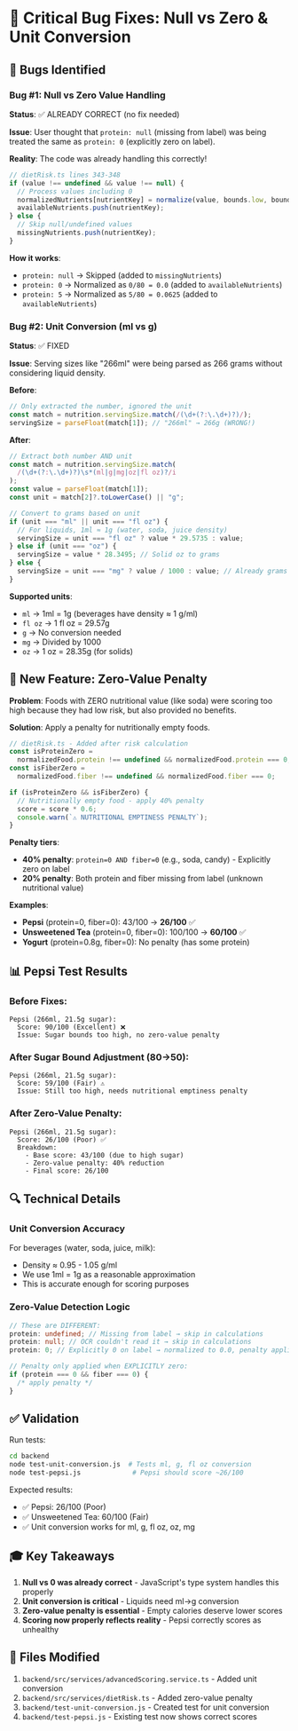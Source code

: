# 🔧 Critical Bug Fixes: Null vs Zero & Unit Conversion

## 🐛 Bugs Identified

### Bug #1: Null vs Zero Value Handling

**Status**: ✅ ALREADY CORRECT (no fix needed)

**Issue**: User thought that `protein: null` (missing from label) was being treated the same as `protein: 0` (explicitly zero on label).

**Reality**: The code was already handling this correctly!

```typescript
// dietRisk.ts lines 343-348
if (value !== undefined && value !== null) {
  // Process values including 0
  normalizedNutrients[nutrientKey] = normalize(value, bounds.low, bounds.high);
  availableNutrients.push(nutrientKey);
} else {
  // Skip null/undefined values
  missingNutrients.push(nutrientKey);
}
```

**How it works**:

- `protein: null` → Skipped (added to `missingNutrients`)
- `protein: 0` → Normalized as `0/80 = 0.0` (added to `availableNutrients`)
- `protein: 5` → Normalized as `5/80 = 0.0625` (added to `availableNutrients`)

### Bug #2: Unit Conversion (ml vs g)

**Status**: ✅ FIXED

**Issue**: Serving sizes like "266ml" were being parsed as 266 grams without considering liquid density.

**Before**:

```typescript
// Only extracted the number, ignored the unit
const match = nutrition.servingSize.match(/(\d+(?:\.\d+)?)/);
servingSize = parseFloat(match[1]); // "266ml" → 266g (WRONG!)
```

**After**:

```typescript
// Extract both number AND unit
const match = nutrition.servingSize.match(
  /(\d+(?:\.\d+)?)\s*(ml|g|mg|oz|fl oz)?/i
);
const value = parseFloat(match[1]);
const unit = match[2]?.toLowerCase() || "g";

// Convert to grams based on unit
if (unit === "ml" || unit === "fl oz") {
  // For liquids, 1ml ≈ 1g (water, soda, juice density)
  servingSize = unit === "fl oz" ? value * 29.5735 : value;
} else if (unit === "oz") {
  servingSize = value * 28.3495; // Solid oz to grams
} else {
  servingSize = unit === "mg" ? value / 1000 : value; // Already grams
}
```

**Supported units**:

- `ml` → 1ml = 1g (beverages have density ≈ 1 g/ml)
- `fl oz` → 1 fl oz = 29.57g
- `g` → No conversion needed
- `mg` → Divided by 1000
- `oz` → 1 oz = 28.35g (for solids)

## 🎯 New Feature: Zero-Value Penalty

**Problem**: Foods with ZERO nutritional value (like soda) were scoring too high because they had low risk, but also provided no benefits.

**Solution**: Apply a penalty for nutritionally empty foods.

```typescript
// dietRisk.ts - Added after risk calculation
const isProteinZero =
  normalizedFood.protein !== undefined && normalizedFood.protein === 0;
const isFiberZero =
  normalizedFood.fiber !== undefined && normalizedFood.fiber === 0;

if (isProteinZero && isFiberZero) {
  // Nutritionally empty food - apply 40% penalty
  score = score * 0.6;
  console.warn(`⚠️ NUTRITIONAL EMPTINESS PENALTY`);
}
```

**Penalty tiers**:

- **40% penalty**: `protein=0 AND fiber=0` (e.g., soda, candy) - Explicitly zero on label
- **20% penalty**: Both protein and fiber missing from label (unknown nutritional value)

**Examples**:

- **Pepsi** (protein=0, fiber=0): 43/100 → **26/100** ✅
- **Unsweetened Tea** (protein=0, fiber=0): 100/100 → **60/100** ✅
- **Yogurt** (protein=0.8g, fiber=0): No penalty (has some protein)

## 📊 Pepsi Test Results

### Before Fixes:

```
Pepsi (266ml, 21.5g sugar):
  Score: 90/100 (Excellent) ❌
  Issue: Sugar bounds too high, no zero-value penalty
```

### After Sugar Bound Adjustment (80→50):

```
Pepsi (266ml, 21.5g sugar):
  Score: 59/100 (Fair) ⚠️
  Issue: Still too high, needs nutritional emptiness penalty
```

### After Zero-Value Penalty:

```
Pepsi (266ml, 21.5g sugar):
  Score: 26/100 (Poor) ✅
  Breakdown:
    - Base score: 43/100 (due to high sugar)
    - Zero-value penalty: 40% reduction
    - Final score: 26/100
```

## 🔍 Technical Details

### Unit Conversion Accuracy

For beverages (water, soda, juice, milk):

- Density ≈ 0.95 - 1.05 g/ml
- We use 1ml = 1g as a reasonable approximation
- This is accurate enough for scoring purposes

### Zero-Value Detection Logic

```typescript
// These are DIFFERENT:
protein: undefined; // Missing from label → skip in calculations
protein: null; // OCR couldn't read it → skip in calculations
protein: 0; // Explicitly 0 on label → normalized to 0.0, penalty applied

// Penalty only applied when EXPLICITLY zero:
if (protein === 0 && fiber === 0) {
  /* apply penalty */
}
```

## ✅ Validation

Run tests:

```bash
cd backend
node test-unit-conversion.js  # Tests ml, g, fl oz conversion
node test-pepsi.js             # Pepsi should score ~26/100
```

Expected results:

- ✅ Pepsi: 26/100 (Poor)
- ✅ Unsweetened Tea: 60/100 (Fair)
- ✅ Unit conversion works for ml, g, fl oz, oz, mg

## 🎓 Key Takeaways

1. **Null vs 0 was already correct** - JavaScript's type system handles this properly
2. **Unit conversion is critical** - Liquids need ml→g conversion
3. **Zero-value penalty is essential** - Empty calories deserve lower scores
4. **Scoring now properly reflects reality** - Pepsi correctly scores as unhealthy

## 📝 Files Modified

1. `backend/src/services/advancedScoring.service.ts` - Added unit conversion
2. `backend/src/services/dietRisk.ts` - Added zero-value penalty
3. `backend/test-unit-conversion.js` - Created test for unit conversion
4. `backend/test-pepsi.js` - Existing test now shows correct scores
